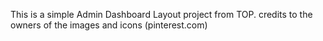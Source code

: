 This is a simple Admin Dashboard Layout project from TOP.
credits to the owners of the images and icons (pinterest.com)